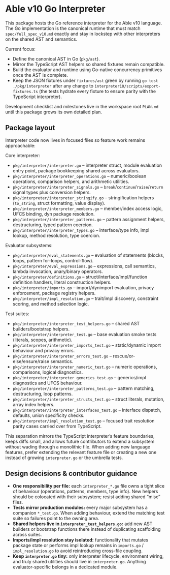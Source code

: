 # Able v10 Go Interpreter

This package hosts the Go reference interpreter for the Able v10 language. The Go implementation is the canonical runtime that must match `spec/full_spec_v10.md` exactly and stay in lockstep with other interpreters on the shared AST and semantics.

Current focus:
- Define the canonical AST in Go (`pkg/ast`).
- Mirror the TypeScript AST helpers so shared fixtures remain compatible.
- Build the evaluator and runtime using Go-native concurrency primitives once the AST is complete.
- Keep the JSON fixtures under `fixtures/ast` green by running `go test ./pkg/interpreter` after any change to `interpreter10/scripts/export-fixtures.ts` (the tests hydrate every fixture to ensure parity with the TypeScript interpreter).

Development checklist and milestones live in the workspace root `PLAN.md` until this package grows its own detailed plan.

## Package layout

Interpreter code now lives in focused files so feature work remains approachable:

Core interpreter:
- `pkg/interpreter/interpreter.go` – interpreter struct, module evaluation entry point, package bookkeeping shared across evaluators.
- `pkg/interpreter/interpreter_operations.go` – numeric/boolean operations, comparison helpers, and arithmetic utilities.
- `pkg/interpreter/interpreter_signals.go` – `break`/`continue`/`raise`/`return` signal types plus conversion helpers.
- `pkg/interpreter/interpreter_stringify.go` – stringification helpers (`to_string`, struct formatting, value display).
- `pkg/interpreter/interpreter_members.go` – member/index access logic, UFCS binding, dyn package resolution.
- `pkg/interpreter/interpreter_patterns.go` – pattern assignment helpers, destructuring, typed pattern coercion.
- `pkg/interpreter/interpreter_types.go` – interface/type info, impl lookup, method resolution, type coercion.

Evaluator subsystems:
- `pkg/interpreter/eval_statements.go` – evaluation of statements (blocks, loops, pattern for-loops, control-flow).
- `pkg/interpreter/eval_expressions.go` – expressions, call semantics, lambda invocation, unary/binary operators.
- `pkg/interpreter/definitions.go` – struct/interface/impl/function definition handlers, literal construction helpers.
- `pkg/interpreter/imports.go` – import/dynimport evaluation, privacy enforcement, package registry helpers.
- `pkg/interpreter/impl_resolution.go` – trait/impl discovery, constraint scoring, and method selection logic.

Test suites:
- `pkg/interpreter/interpreter_test_helpers.go` – shared AST builders/bootstrap helpers.
- `pkg/interpreter/interpreter_test.go` – base evaluation smoke tests (literals, scopes, arithmetic).
- `pkg/interpreter/interpreter_imports_test.go` – static/dynamic import behaviour and privacy errors.
- `pkg/interpreter/interpreter_errors_test.go` – rescue/or-else/ensure/raise semantics.
- `pkg/interpreter/interpreter_numeric_test.go` – numeric operations, comparisons, logical diagnostics.
- `pkg/interpreter/interpreter_generics_test.go` – generics/impl diagnostics and UFCS behaviour.
- `pkg/interpreter/interpreter_patterns_test.go` – pattern matching, destructuring, loop patterns.
- `pkg/interpreter/interpreter_structs_test.go` – struct literals, mutation, array index helpers.
- `pkg/interpreter/interpreter_interfaces_test.go` – interface dispatch, defaults, union specificity checks.
- `pkg/interpreter/impl_resolution_test.go` – focused trait resolution parity cases carried over from TypeScript.

This separation mirrors the TypeScript interpreter’s feature boundaries, keeps diffs small, and allows future contributors to extend a subsystem without wading through a monolithic file. When adding new language features, prefer extending the relevant feature file or creating a new one instead of growing `interpreter.go` or the umbrella tests.

## Design decisions & contributor guidance

- **One responsibility per file:** each `interpreter_*.go` file owns a tight slice of behaviour (operations, patterns, members, type info). New helpers should be colocated with their subsystem; resist adding shared “misc” files.
- **Tests mirror production modules:** every major subsystem has a companion `*_test.go`. When adding behaviour, extend the matching test suite so failures point to the owning area.
- **Shared helpers live in `interpreter_test_helpers.go`:** add new AST builders or bootstrap functions there instead of duplicating scaffolding across suites.
- **Imports/impl resolution stay isolated:** functionality that mutates package state or performs impl lookup remains in `imports.go` / `impl_resolution.go` to avoid reintroducing cross-file coupling.
- **Keep `interpreter.go` tiny:** only interpreter lifecycle, environment wiring, and truly shared utilities should live in `interpreter.go`. Anything evaluator-specific belongs in a dedicated module.
